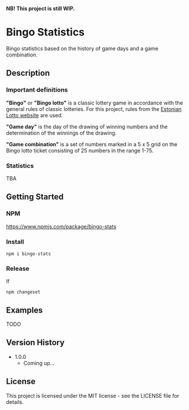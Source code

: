 **NB! This project is still WIP.**

# Bingo Statistics
Bingo statistics based on the history of game days and a game combination.

## Description

### Important definitions
**"Bingo"** or **"Bingo lotto"** is a classic lottery game in accordance with the general rules of classic lotteries. For this project, rules from the [Estonian Lotto website](https://www.eestiloto.ee/et/bingoloto/rules) are used.<br>

**"Game day"** is the day of the drawing of winning numbers and the determination of the winnings of the drawing.<br>

**"Game combination"** is a set of numbers marked in a 5 x 5 grid on the Bingo lotto ticket consisting of 25 numbers in the range 1-75.

### Statistics
TBA

## Getting Started

### NPM
https://www.npmjs.com/package/bingo-stats

### Install
```
npm i bingo-stats
```

### Release
If 
```
npm changeset
```

## Examples
TODO

## Version History

* 1.0.0
    * Coming up...

## License

This project is licensed under the MIT license - see the LICENSE file for details.